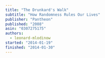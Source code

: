 ```yaml
---
title: "The Drunkard's Walk"
subtitle: "How Randomness Rules Our Lives"
publisher: "Pantheon"
published: "2008"
asin: "0307275175"
authors:
  - leonard-mlodinow
started: "2014-01-19"
finished: "2014-01-30"
---
```

